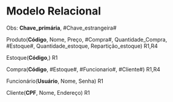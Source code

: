 # Modelo Relacional
Obs: __Chave_primária__, #Chave_estrangeira#

Produto(__Código__, Nome, Preço, #Compra#, Quantidade_Compra, #Estoque#, Quantidade_estoque, Repartição_estoque) R1,R4

Estoque(__Código__,) R1 

Compra(__Código__, #Estoque#, #Funcionario#, #Cliente#) R1,R4 

Funcionário(__Usuário__, Nome, Senha) R1

Cliente(__CPF__, Nome, Endereço) R1
 




